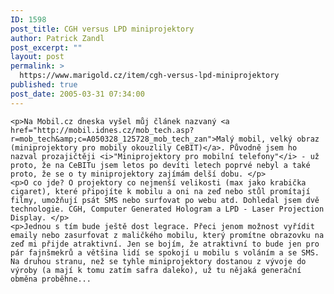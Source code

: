 ```yaml
---
ID: 1598
post_title: CGH versus LPD miniprojektory
author: Patrick Zandl
post_excerpt: ""
layout: post
permalink: >
  https://www.marigold.cz/item/cgh-versus-lpd-miniprojektory
published: true
post_date: 2005-03-31 07:34:00
---
```

	<p>Na Mobil.cz dneska vyšel můj článek nazvaný <a href="http://mobil.idnes.cz/mob_tech.asp?r=mob_tech&amp;c=A050328_125728_mob_tech_zan">Malý mobil, velký obraz (miniprojektory pro mobily okouzlily CeBIT)</a>. Původně jsem ho nazval prozajičtěji <i>"Miniprojektory pro mobilní telefony"</i> - už proto, že na CeBITu jsem letos po devíti letech poprvé nebyl a také proto, že se o ty miniprojektory zajímám delší dobu. </p>
	<p>O co jde? O projektory co nejmenší velikosti (max jako krabička cigaret), které připojíte k mobilu a oni na zeď nebo stůl promítají filmy, umožňují psát SMS nebo surfovat po webu atd. Dohledal jsem dvě technologie. CGH, Computer Generated Hologram a LPD - Laser Projection Display. </p>
	<p>Jednou s tím bude ještě dost legrace. Přeci jenom možnost vyřídit emaily nebo zasurfovat z maličkého mobilu, který promítne obrazovku na zeď mi přijde atraktivní. Jen se bojím, že atraktivní to bude jen pro pár fajnšmekrů a většina lidí se spokojí u mobilu s voláním a se SMS. Na druhou stranu, než se tyhle miniprojektory dostanou z vývoje do výroby (a mají k tomu zatím safra daleko), už tu nějaká generační obměna proběhne...
</p>
